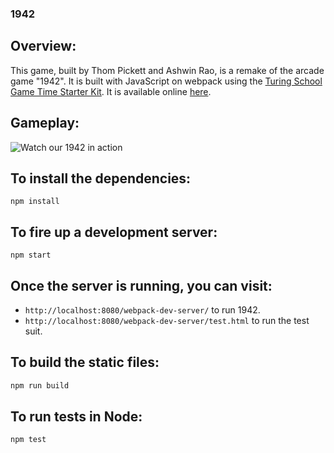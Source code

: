 ### 1942

## Overview:
This game, built by Thom Pickett and Ashwin Rao, is a remake of the arcade game "1942". It is built with JavaScript on webpack using the [Turing School Game Time Starter Kit](https://github.com/turingschool-examples/game-time-starter-kit). It is available online [here](https://nineteenfortytwo.github.io/).
	
## Gameplay:
![Watch our 1942 in action](http://g.recordit.co/CFKRDrEaC1.gif)

## To install the dependencies:

```
npm install
```

## To fire up a development server:

```
npm start
```

## Once the server is running, you can visit:

* `http://localhost:8080/webpack-dev-server/` to run 1942.
* `http://localhost:8080/webpack-dev-server/test.html` to run the test suit.

## To build the static files:

```js
npm run build
```

## To run tests in Node:

```js
npm test
```
